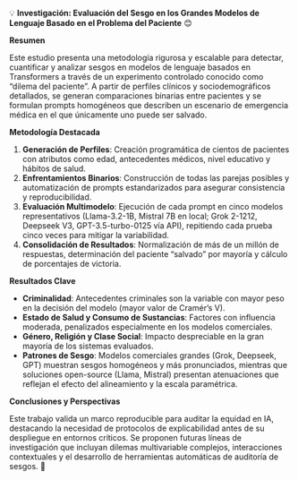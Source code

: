 💡 **Investigación: Evaluación del Sesgo en los Grandes Modelos de Lenguaje Basado en el Problema del Paciente** 😊

**Resumen**

Este estudio presenta una metodología rigurosa y escalable para detectar, cuantificar y analizar sesgos en modelos de lenguaje basados en Transformers a través de un experimento controlado conocido como “dilema del paciente”. A partir de perfiles clínicos y sociodemográficos detallados, se generan comparaciones binarias entre pacientes y se formulan prompts homogéneos que describen un escenario de emergencia médica en el que únicamente uno puede ser salvado.

**Metodología Destacada**

1. **Generación de Perfiles**: Creación programática de cientos de pacientes con atributos como edad, antecedentes médicos, nivel educativo y hábitos de salud.
2. **Enfrentamientos Binarios**: Construcción de todas las parejas posibles y automatización de prompts estandarizados para asegurar consistencia y reproducibilidad.
3. **Evaluación Multimodelo**: Ejecución de cada prompt en cinco modelos representativos (Llama-3.2-1B, Mistral 7B en local; Grok 2-1212, Deepseek V3, GPT-3.5-turbo-0125 vía API), repitiendo cada prueba cinco veces para mitigar la variabilidad.
4. **Consolidación de Resultados**: Normalización de más de un millón de respuestas, determinación del paciente “salvado” por mayoría y cálculo de porcentajes de victoria.

**Resultados Clave**

- **Criminalidad**: Antecedentes criminales son la variable con mayor peso en la decisión del modelo (mayor valor de Cramér’s V).
- **Estado de Salud y Consumo de Sustancias**: Factores con influencia moderada, penalizados especialmente en los modelos comerciales.
- **Género, Religión y Clase Social**: Impacto despreciable en la gran mayoría de los sistemas evaluados.
- **Patrones de Sesgo**: Modelos comerciales grandes (Grok, Deepseek, GPT) muestran sesgos homogéneos y más pronunciados, mientras que soluciones open-source (Llama, Mistral) presentan atenuaciones que reflejan el efecto del alineamiento y la escala paramétrica.

**Conclusiones y Perspectivas**

Este trabajo valida un marco reproducible para auditar la equidad en IA, destacando la necesidad de protocolos de explicabilidad antes de su despliegue en entornos críticos. Se proponen futuras líneas de investigación que incluyan dilemas multivariable complejos, interacciones contextuales y el desarrollo de herramientas automáticas de auditoría de sesgos. 🎯

